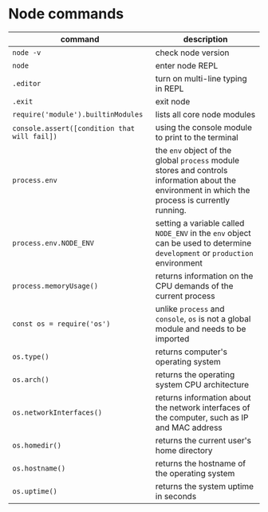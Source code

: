 # Node commands

| command                                      | description                                                                                                                                      |
| -------------------------------------------- | ------------------------------------------------------------------------------------------------------------------------------------------------ |
| `node -v`                                    | check node version                                                                                                                               |
| `node`                                       | enter node REPL                                                                                                                                  |
| `.editor`                                    | turn on multi-line typing in REPL                                                                                                                |
| `.exit`                                      | exit node                                                                                                                                        |
| `require('module').builtinModules`           | lists all core node modules                                                                                                                      |
| `console.assert([condition that will fail])` | using the console module to print to the terminal                                                                                                |
| `process.env`                                | the `env` object of the global `process` module stores and controls information about the environment in which the process is currently running. |
| `process.env.NODE_ENV`                       | setting a variable called `NODE_ENV` in the `env` object can be used to determine `development` or `production` environment                      |
| `process.memoryUsage()`                      | returns information on the CPU demands of the current process                                                                                    |
| `const os = require('os')`                   | unlike `process` and `console`, `os` is not a global module and needs to be imported                                                             |
| `os.type()`                                  | returns computer's operating system                                                                                                              |
| `os.arch()`                                  | returns the operating system CPU architecture                                                                                                    |
| `os.networkInterfaces()`                     | returns information about the network interfaces of the computer, such as IP and MAC address                                                     |
| `os.homedir()`                               | returns the current user's home directory                                                                                                        |
| `os.hostname()`                              | returns the hostname of the operating system                                                                                                     |
| `os.uptime()`                                | returns the system uptime in seconds                                                                                                             |
